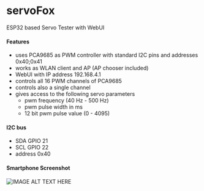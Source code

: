 # servoFox
ESP32 based Servo Tester with WebUI
#### Features
* uses PCA9685 as PWM controller with standard I2C pins and addresses 0x40;0x41
* works as WLAN client and AP (AP chooser included)
* WebUI with IP address 192.168.4.1
* controls all 16 PWM channels of PCA9685
* controls also a single channel
* gives access to the following servo parameters
  * pwm frequency (40 Hz - 500 Hz)
  * pwm pulse width in ms
  * 12 bit pwm pulse value (0 - 4095)
#### I2C bus
* SDA GPIO 21
* SCL GPIO 22
* address 0x40
#### Smartphone Screenshot
![IMAGE ALT TEXT HERE](https://www.dorstel.de/github/servoFox_v1.3.png)
